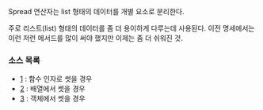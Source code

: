 <p>Spread 연산자는 list 형태의 데이터를 개별 요소로 분리한다.</p>

<p>
주로 리스트(list) 형태의 데이터를 좀 더 용이하게 다루는데 사용된다.
이전 명세에서는 이런 저런 메서드를 많이 써야 했지만
이제는 좀 더 쉬워진 것.
</p>

### 소스 목록

* [1](https://github.com/TaekGeunLee/study_frontEnd/blob/master/B3/3/3-1.md) : 함수 인자로 썻을 경우
* [2](https://github.com/TaekGeunLee/study_frontEnd/blob/master/B3/3/3-2.md) : 배열에서 썻을 경우
* [3](https://github.com/TaekGeunLee/study_frontEnd/blob/master/B3/3/3-3.md) : 객체에서 썻을 경우